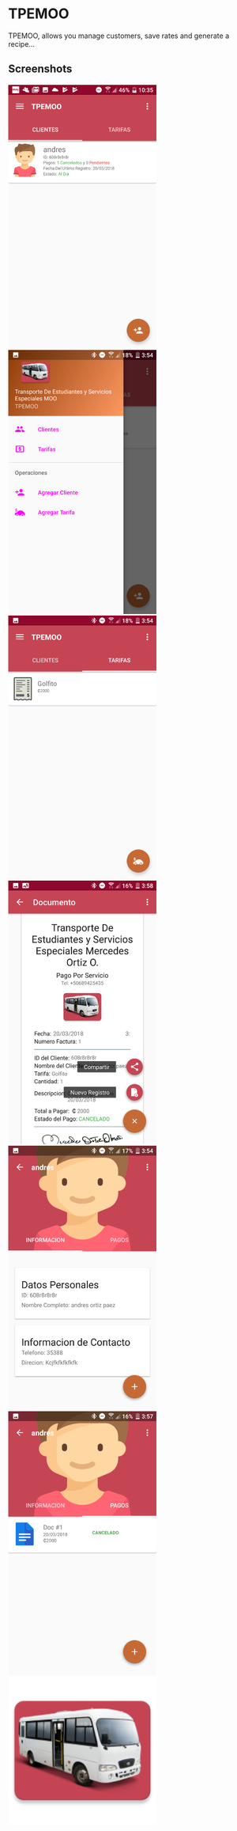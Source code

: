 # TPEMOO
TPEMOO, allows you manage customers, save rates and generate a recipe...



## Screenshots

#### 
<img width="300" width=“500” src="Screenshots/home_clients.png"></img>
<img width="300" width=“500” src="Screenshots/home_drawer_tpemoo.png"></img>
<img width="300" width=“500” src="Screenshots/home_fares.png"></img>
<img width="300" width=“500” src="Screenshots/recipe.png"></img>
<img width="300" width=“500” src="Screenshots/user_information.png"></img>
<img width="300" width=“500” src="Screenshots/user_pays.png"></img>
<img width="300" width=“500” src="Screenshots/ic_launcher.png"></img>



